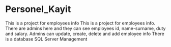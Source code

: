 # Personel_Kayit
This is a project for employees info
This is a project for employees info. There are admins here and they can see employees id, name-surname, duty and salary.
Admins can update, create, delete and add employee info
There is a database SQL Server Management

